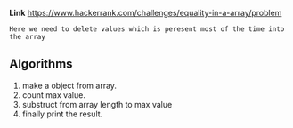 **Link** https://www.hackerrank.com/challenges/equality-in-a-array/problem

`Here we need to delete values which is peresent most of the time into the array`
## Algorithms
1.  make a object from array.
2. count max value.
3. substruct from array length to max value
4. finally print the result.